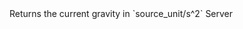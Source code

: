 <function name="GetGravity" parent="IPhysicsEvironment" type="classfunc">
	<description>
		Returns the current gravity in `source_unit/s^2`
	</description>
	<realm>Server</realm>
	<args>
	</args>
	<rets>
		<ret name="" type="Vector"></ret>
	</rets>
</function>